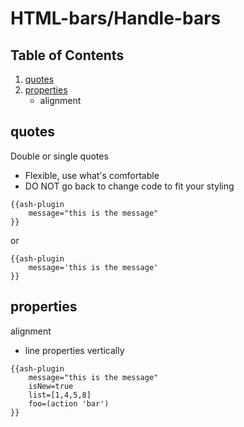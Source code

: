 
# HTML-bars/Handle-bars

## Table of Contents
1. [quotes](#quotes)
1. [properties](#properties)
	- alignment

## quotes
Double or single quotes
* Flexible, use what's comfortable
* DO NOT go back to change code to fit your styling

```
{{ash-plugin
	message="this is the message"
}}
```

or

```
{{ash-plugin
	message='this is the message'
}}
```
## properties
alignment
* line properties vertically

```
{{ash-plugin
	message="this is the message"
	isNew=true
	list=[1,4,5,8]
	foo=(action 'bar')
}}
```
